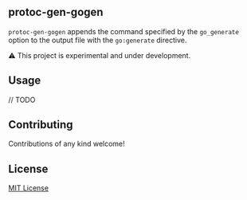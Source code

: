 ## protoc-gen-gogen

`protoc-gen-gogen` appends the command specified by the `go_generate` option to the output file with the `go:generate` directive.

⚠️ This project is experimental and under development.

## Usage

// TODO

## Contributing

Contributions of any kind welcome!

## License

[MIT License](LICENSE)
